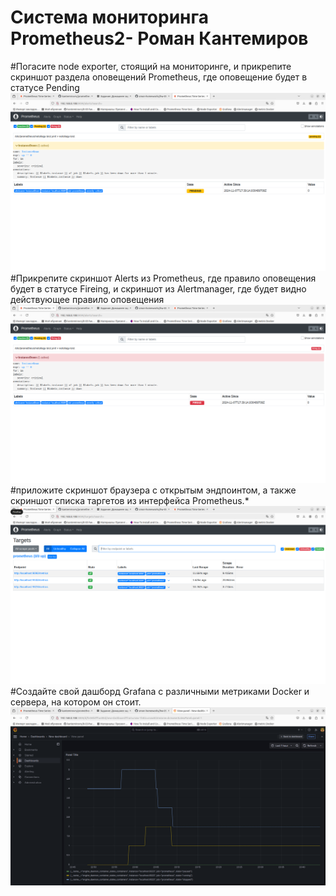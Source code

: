 # Система мониторинга Prometheus2- Роман Кантемиров
#Погасите node exporter, стоящий на мониторинге, и прикрепите скриншот раздела оповещений Prometheus, где оповещение будет в статусе Pending
![z1.png](https://github.com/kantemirovrs/prometheus2/blob/main/img/z1.png)
#Прикрепите скриншот Alerts из Prometheus, где правило оповещения будет в статусе Fireing, и скриншот из Alertmanager, где будет видно действующее правило оповещения
![z2.png](https://github.com/kantemirovrs/prometheus2/blob/main/img/z2.png)
#приложите скриншот браузера с открытым эндпоинтом, а также скриншот списка таргетов из интерфейса Prometheus.*
![z3.png](https://github.com/kantemirovrs/prometheus2/blob/main/img/z3.png)
#Создайте свой дашборд Grafana с различными метриками Docker и сервера, на котором он стоит.
![z4.png](https://github.com/kantemirovrs/prometheus2/blob/main/img/z4.png)

